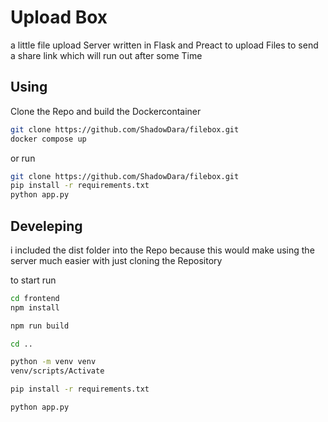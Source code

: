 # Upload Box

a little file upload Server written in Flask and Preact to
upload Files to send a share link which will run out after
some Time

## Using

Clone the Repo and build the Dockercontainer
```sh
git clone https://github.com/ShadowDara/filebox.git
docker compose up
```

or run

```sh
git clone https://github.com/ShadowDara/filebox.git
pip install -r requirements.txt
python app.py
```

## Develeping

i included the dist folder into the Repo because this would make using
the server much easier with just cloning the Repository

to start run
```sh
cd frontend
npm install

npm run build

cd ..

python -m venv venv
venv/scripts/Activate

pip install -r requirements.txt

python app.py
```

